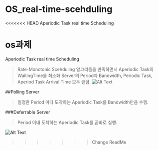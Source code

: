# OS_real-time-scehduling
<<<<<<< HEAD
Aperiodic Task real time Scheduling 

os과제
=======
Aperiodic Task real time Scheduling

> Rate-Monotonic Scehduling 알고리즘을 만족하면서 Aperiodic Task의 WaitingTime을 최소화
> Server의 Period과 Bandwidth, Periodic Task, Aperiod Task Arrival Time 모두 랜덤.
![Alt Text](https://github.com/khujay15/react-kick-web/blob/master/Rate.svg)

##Polling Server

> 일정한 Period 마다 도착하는 Aperiodic Task를 Bandwidth만큼 수행.


###Deferrable Server

> Period 이내 도착하는 Aperiodic Task를 곧바로 실행. 
 
![Alt Text](https://github.com/khujay15/react-kick-web/blob/master/Scheduling.png)
>>>>>>> Change ReadMe
